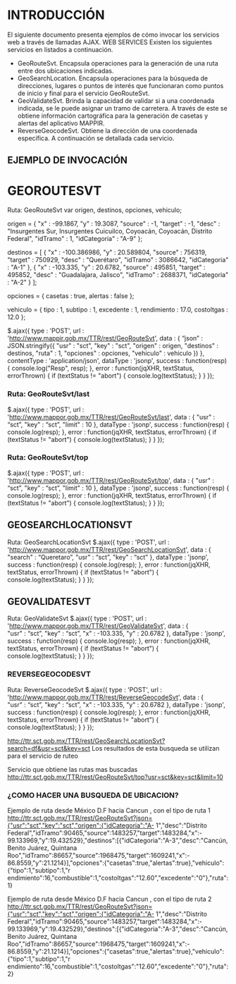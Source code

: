 # INTRODUCCIÓN

El siguiente documento presenta ejemplos de cómo invocar los servicios web a través de llamadas AJAX.
WEB SERVICES
Existen los siguientes servicios en listados a continuación.
*	GeoRouteSvt. Encapsula operaciones para la generación de una ruta entre dos ubicaciones 
indicadas.
*	GeoSearchLocation. Encapsula operaciones para la búsqueda de direcciones, lugares o puntos de 
interés que funcionaran como puntos de inicio y final para el servicio GeoRouteSvt.
*	GeoValidateSvt. Brinda la capacidad de validar si a una coordenada indicada, se le puede asignar 
un tramo de carretera. A través de este se obtiene información cartográfica para la generación de 
casetas y alertas del aplicativo MAPPIR.
*	ReverseGeocodeSvt. Obtiene la dirección de una coordenada específica.
A continuación se detallada cada servicio.
## EJEMPLO DE INVOCACIÓN

# GEOROUTESVT
Ruta: GeoRouteSvt
var origen, destinos, opciones, vehiculo;

origen = {
	"x" : -99.1867,
	"y" : 19.3087,
	"source" : -1,
	"target" : -1,
	"desc" : "Insurgentes Sur, Insurgentes Cuicuilco, Coyoacán, Coyoacán, Distrito Federal",
	"idTramo" : 1,
	"idCategoria" : "A-9"
};

destinos = [ {
	"x" : -100.386986,
	"y" : 20.589804,
	"source" : 756319,
	"target" : 750929,
	"desc" : "Querétaro",
	"idTramo" : 3086642,
	"idCategoria" : "A-1"
	}, {
	"x" : -103.335,
	"y" : 20.6782,
	"source" : 495851,
	"target" : 495852,
	"desc" : "Guadalajara, Jalisco",
	"idTramo" : 2688371,
	"idCategoria" : "A-2"
	} ];

opciones = {
	casetas : true,
	alertas : false
};

vehiculo = {
	tipo : 1, 
	subtipo : 1,
	excedente : 1,
	rendimiento : 17.0,
	costoltgas : 12.0
};


$.ajax({
	type : 'POST',
	url : 'http://www.mappir.gob.mx/TTR/rest/GeoRouteSvt',
	data : {
		“json” : JSON.stringify({
			"usr" : "sct",
			"key" : "sct",
			"origen" : origen,
			"destinos" : destinos,
			"ruta" : 1,
			"opciones" : opciones,
			"vehiculo" : vehiculo
		})
	},
	contentType : 'application/json',
	dataType : 'jsonp',
	success : function(resp) {
		console.log("Resp", resp);
	},
	error : function(jqXHR, textStatus, errorThrown) {
		if (textStatus != "abort") {
			console.log(textStatus);
		}
	}
});
### Ruta: GeoRouteSvt/last
$.ajax({
	type : 'POST',
	url : 'http://www.mappor.gob.mx/TTR/rest/GeoRouteSvt/last',
	data : {
		"usr" : “sct”,
		"key" : “sct”,
		"limit" : 10
	},
	dataType : 'jsonp',
	success : function(resp) {
		console.log(resp);
	},
	error : function(jqXHR, textStatus, errorThrown) {
		if (textStatus != "abort") {
			console.log(textStatus);
		}
	}
});

### Ruta: GeoRouteSvt/top
$.ajax({
	type : 'POST',
	url : 'http://www.mappor.gob.mx/TTR/rest/GeoRouteSvt/top',
	data : {
		"usr" : “sct”,
		"key" : “sct”,
		"limit" : 10
	},
	dataType : 'jsonp',
	success : function(resp) {
		console.log(resp);
	},
	error : function(jqXHR, textStatus, errorThrown) {
		if (textStatus != "abort") {
			console.log(textStatus);
		}
	}
});
## GEOSEARCHLOCATIONSVT
Ruta: GeoSearchLocationSvt
$.ajax({
	type : 'POST',
	url : 'http://www.mappor.gob.mx/TTR/rest/GeoSearchLocationSvt',
	data : {
		"search" : “Queretaro”,
		"usr" : “sct”,
		"key" : “sct”
	},
	dataType : 'jsonp',
	success : function(resp) {
		console.log(resp);
	},
	error : function(jqXHR, textStatus, errorThrown) {
		if (textStatus != "abort") {
			console.log(textStatus);
		}
	}
});
## GEOVALIDATESVT
Ruta: GeoValidateSvt
$.ajax({
	type : 'POST',
	url : 'http://www.mappor.gob.mx/TTR/rest/GeoValidateSvt',
	data : {	
		"usr" : “sct”,
		"key" : “sct”,
		"x" : -103.335,
		"y" : 20.6782
	},
	dataType : 'jsonp',
	success : function(resp) {
		console.log(resp);
	},
	error : function(jqXHR, textStatus, errorThrown) {
		if (textStatus != "abort") {
			console.log(textStatus);
		}
	}
});
### REVERSEGEOCODESVT
Ruta: ReverseGeocodeSvt
$.ajax({
	type : 'POST',
	url : 'http://www.mappor.gob.mx/TTR/rest/ReverseGeocodeSvt',
	data : {	
		"usr" : “sct”,
		"key" : “sct”,
		"x" : -103.335,
		"y" : 20.6782
	},
	dataType : 'jsonp',
	success : function(resp) {
		console.log(resp);
	},
	error : function(jqXHR, textStatus, errorThrown) {
		if (textStatus != "abort") {
			console.log(textStatus);
		}
	}
});



http://ttr.sct.gob.mx/TTR/rest/GeoSearchLocationSvt?search=df&usr=sct&key=sct
Los resultados de esta busqueda se utilizan para el servicio de ruteo

Servicio que obtiene las rutas mas buscadas
http://ttr.sct.gob.mx/TTR/rest/GeoRouteSvt/top?usr=sct&key=sct&limit=10



### ¿COMO HACER UNA BUSQUEDA DE UBICACION?


Ejemplo de ruta desde México D.F hacia Cancun , con el tipo de ruta 1
http://ttr.sct.gob.mx/TTR/rest/GeoRouteSvt?json={"usr":"sct","key":"sct","origen":{"idCategoria":"A-
1","desc":"Distrito Federal","idTramo":90465,"source":1483257,"target":1483284,"x":-
99.133969,"y":19.432529},"destinos":[{"idCategoria":"A-3","desc":"Cancún, Benito Juárez, Quintana 
Roo","idTramo":86657,"source":1968475,"target":1609241,"x":-
86.8559,"y":21.1214}],"opciones":{"casetas":true,"alertas":true},"vehiculo":{"tipo":1,"subtipo":1,"r
endimiento":16,"combustible":1,"costoltgas":"12.60","excedente":"0"},"ruta":1}



Ejemplo de ruta desde México D.F hacia Cancun , con el tipo de ruta 2
http://ttr.sct.gob.mx/TTR/rest/GeoRouteSvt?json={"usr":"sct","key":"sct","origen":{"idCategoria":"A-
1","desc":"Distrito Federal","idTramo":90465,"source":1483257,"target":1483284,"x":-
99.133969,"y":19.432529},"destinos":[{"idCategoria":"A-3","desc":"Cancún, Benito Juárez, Quintana 
Roo","idTramo":86657,"source":1968475,"target":1609241,"x":-
86.8559,"y":21.1214}],"opciones":{"casetas":true,"alertas":true},"vehiculo":{"tipo":1,"subtipo":1,"r
endimiento":16,"combustible":1,"costoltgas":"12.60","excedente":"0"},"ruta":2}

